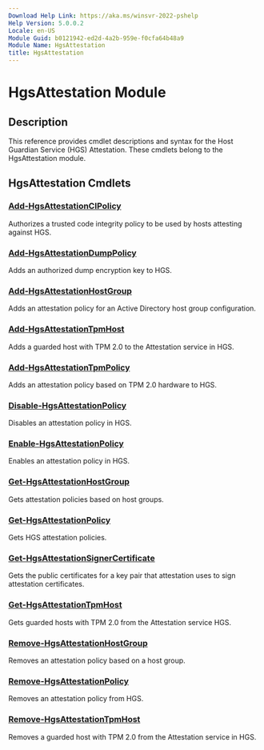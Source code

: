 ```yaml
---
Download Help Link: https://aka.ms/winsvr-2022-pshelp
Help Version: 5.0.0.2
Locale: en-US
Module Guid: b0121942-ed2d-4a2b-959e-f0cfa64b48a9
Module Name: HgsAttestation
title: HgsAttestation
---
```


# HgsAttestation Module
## Description
This reference provides cmdlet descriptions and syntax for the Host Guardian Service (HGS) Attestation. These cmdlets belong to the HgsAttestation module.

## HgsAttestation Cmdlets

### [Add-HgsAttestationCIPolicy](Add-HgsAttestationCIPolicy.md)
Authorizes a trusted code integrity policy to be used by hosts attesting against HGS.

### [Add-HgsAttestationDumpPolicy](Add-HgsAttestationDumpPolicy.md)
Adds an authorized dump encryption key to HGS.

### [Add-HgsAttestationHostGroup](add-hgsattestationhostgroup.md)
Adds an attestation policy for an Active Directory host group configuration.

### [Add-HgsAttestationTpmHost](Add-HgsAttestationTpmHost.md)
Adds a guarded host with TPM 2.0 to the Attestation service in HGS.

### [Add-HgsAttestationTpmPolicy](Add-HgsAttestationTpmPolicy.md)
Adds an attestation policy based on TPM 2.0 hardware to HGS.

### [Disable-HgsAttestationPolicy](Disable-HgsAttestationPolicy.md)
Disables an attestation policy in HGS.

### [Enable-HgsAttestationPolicy](Enable-HgsAttestationPolicy.md)
Enables an attestation policy in HGS.

### [Get-HgsAttestationHostGroup](Get-HgsAttestationHostGroup.md)
Gets attestation policies based on host groups.

### [Get-HgsAttestationPolicy](Get-HgsAttestationPolicy.md)
Gets HGS attestation policies.

### [Get-HgsAttestationSignerCertificate](Get-HgsAttestationSignerCertificate.md)
Gets the public certificates for a key pair that attestation uses to sign attestation certificates.

### [Get-HgsAttestationTpmHost](Get-HgsAttestationTpmHost.md)
Gets guarded hosts with TPM 2.0 from the Attestation service HGS.

### [Remove-HgsAttestationHostGroup](Remove-HgsAttestationHostGroup.md)
Removes an attestation policy based on a host group.

### [Remove-HgsAttestationPolicy](Remove-HgsAttestationPolicy.md)
Removes an attestation policy from HGS.

### [Remove-HgsAttestationTpmHost](Remove-HgsAttestationTpmHost.md)
Removes a guarded host with TPM 2.0 from the Attestation service in HGS.


